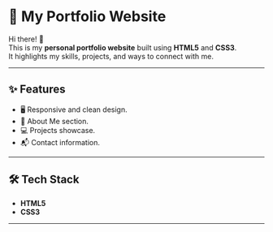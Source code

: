 # 💼 My Portfolio Website  

Hi there! 👋  
This is my **personal portfolio website** built using **HTML5** and **CSS3**.  
It highlights my skills, projects, and ways to connect with me.  

---

## ✨ Features
- 🖥️ Responsive and clean design.
- 📄 About Me section. 
- 💻 Projects showcase.
- 📬 Contact information.

---

## 🛠️ Tech Stack
- **HTML5**  
- **CSS3**  

---

